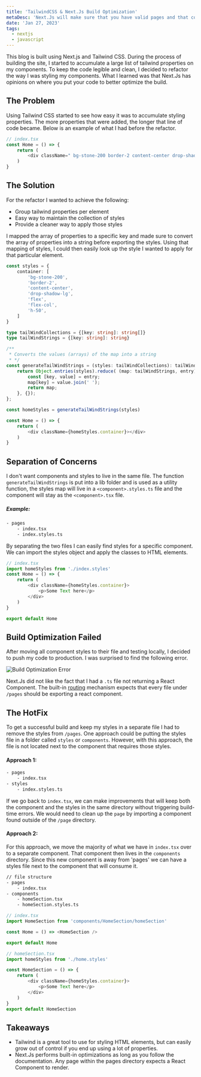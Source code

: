 ```yaml
---
title: 'TailwindCSS & Next.Js Build Optimization'
metaDesc: 'Next.Js will make sure that you have valid pages and that components under `/page` return an html structure or component.'
date: 'Jan 27, 2023'
tags:
  - nextjs
  - javascript
---
```


This blog is built using Next.js and Tailwind CSS. During the process of building the site, I started to accumulate a large list of tailwind properties on my components. To keep the code legible and clean, I decided to refactor the way I was styling my components. What I learned was that Next.Js has opinions on where you put your code to better optimize the build.

## The Problem
Using Tailwind CSS started to see how easy it was to accumulate styling properties. The more properties that were added, the longer that line of code became. Below is an example of what I had before the refactor.

```javascript
// index.tsx
const Home = () => {
    return (
        <div className=" bg-stone-200 border-2 content-center drop-shadow-lg flex flex-col h-50"></div>
    )
}
```

## The Solution
For the refactor I wanted to achieve the following:
- Group tailwind properties per element
- Easy way to maintain the collection of styles
- Provide a cleaner way to apply those styles

I mapped the array of properties to a specific key and made sure to convert the array of properties into a string before exporting the styles. Using that mapping of styles, I could then easily look up the style I wanted to apply for that particular element.

```typescript
const styles = {
    container: [
        'bg-stone-200',
        'border-2',
        'content-center',
        'drop-shadow-lg',
        'flex',
        'flex-col',
        'h-50',
    ]
}

type tailWindCollections = {[key: string]: string[]}
type tailWindStrings = {[key: string]: string}

/**
 * Converts the values (arrays) of the map into a string
 * */
const generateTailWindStrings = (styles: tailWindCollections): tailWindStrings => {
    return Object.entries(styles).reduce( (map: tailWindStrings, entry) => {
        const [key, value] = entry;
        map[key] = value.join(' ');
        return map;
    }, {});
};

const homeStyles = generateTailWindStrings(styles)

const Home = () => {
    return (
        <div className={homeStyles.container}></div>
    )
}
```

## Separation of Concerns
I don't want components and styles to live in the same file. The function `generateTailWindStrings` is put into a lib folder and is used as a utility function, the styles map will live in a `<component>.styles.ts` file and the component will stay as the `<component>.tsx` file.

##### Example:
```bash
- pages
    - index.tsx
    - index.styles.ts
```

By separating the two files I can easily find styles for a specific component. We can import the styles object and apply the classes to HTML elements.

```javascript
// index.tsx
import homeStyles from './index.styles'
const Home = () => {
    return (
        <div className={homeStyles.container}>
            <p>Some Text here</p>
        </div>
    )
}

export default Home
```

## Build Optimization Failed
After moving all component styles to their file and testing locally, I decided to push my code to production. I was surprised to find the following error.

![Build Optimization Error](/images/next-error-no-component.png)

Next.Js did not like the fact that I had a `.ts` file not returning a React Component. The built-in [routing](https://nextjs.org/docs/routing/introduction) mechanism expects that every file under `/pages` should be exporting a react component.

## The HotFix
To get a successful build and keep my styles in a separate file I had to remove the styles from `/pages`. One approach could be putting the styles file in a folder called `styles` or `components`. However, with this approach, the file is not located next to the component that requires those styles.

#### Approach 1:
```bash
- pages
    - index.tsx
- styles
    - index.styles.ts

```

If we go back to `index.tsx`, we can make improvements that will keep both the component and the styles in the same directory without triggering build-time errors. We would need to clean up the `page` by importing a component found outside of the `/page` directory.

#### Approach 2:
For this approach, we move the majority of what we have in `index.tsx` over to a separate component. That component then lives in the `components` directory. Since this new component is away from 'pages' we can have a styles file next to the component that will consume it.

```bash
// file structure
- pages
    - index.tsx
- components
    - homeSection.tsx
    - homeSection.styles.ts
```

```javascript
// index.tsx
import HomeSection from 'components/HomeSection/homeSection'

const Home = () => <HomeSection />

export default Home
```

```javascript
// homeSection.tsx
import homeStyles from './home.styles'

const HomeSection = () => {
    return (
        <div className={homeStyles.container}>
            <p>Some Text here</p>
        </div>
    )
}
export default HomeSection
```

## Takeaways
- Tailwind is a great tool to use for styling HTML elements, but can easily grow out of control if you end up using a lot of properties.
- Next.Js performs built-in optimizations as long as you follow the documentation. Any page within the pages directory expects a React Component to render.